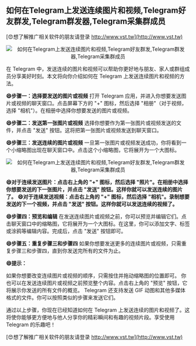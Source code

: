## **如何在Telegram上发送连续图片和视频,Telegram好友群发,Telegram群发器,Telegram采集群成员**

[😍想了解推广相关软件的朋友请登录 http://www.vst.tw](http://www.vst.tw)

 <center><img src="https://vst.tw/MP4/tuiguang/png/4.png" alt="如何在Telegram上发送连续图片和视频,Telegram好友群发,Telegram群发器,Telegram采集群成员"></center>

在 Telegram 中，发送连续的图片和视频可以帮助你更好地与朋友、家人或群组成员分享美好时刻。本文将向你介绍如何在 Telegram 上发送连续图片和视频的方法。

**😄步骤一：选择要发送的图片或视频**
打开 Telegram 应用，并进入你想要发送图片或视频的聊天窗口。点击屏幕下方的 "+" 图标，然后选择 "相册"（对于视频，选择 "相机"）。在相册中选择你想要发送的图片或视频。

**😄步骤二：发送第一张图片或视频**
选择你想要作为第一张图片或视频发送的文件，并点击 "发送" 按钮。这将把第一张图片或视频发送到聊天窗口。

**😄步骤三：发送连续的图片或视频**
一旦第一张图片或视频发送成功，你将看到一个小缩略图出现在聊天窗口中。点击这个小缩略图，它将展开为一个大图标。

 <center><img src="https://vst.tw/MP4/tuiguang/png/8.png" alt="如何在Telegram上发送连续图片和视频,Telegram好友群发,Telegram群发器,Telegram采集群成员"></center>

**😄对于连续发送图片：点击右上角的 "+" 图标，然后选择 "照片"。在相册中选择你想要发送的下一张图片，并点击 "发送" 按钮。这样你就可以发送连续的图片了。**
**😄对于连续发送视频：点击右上角的 "+" 图标，然后选择 "相机"。录制想要发送的下一个视频，并点击 "发送" 按钮。这样你就可以发送连续的视频了。**

**😄步骤四：预览和编辑**
在发送连续图片或视频之前，你可以预览并编辑它们。点击聊天窗口中的缩略图，它将展开为一个大图标。在这里，你可以添加文字、标签或涂鸦等编辑内容。完成后，点击 "发送" 按钮即可。

**😄步骤五：重复步骤三和步骤四**
如果你想要发送更多的连续图片或视频，只需重复步骤三和步骤四，直到你发送完所有的文件为止。

**😄提示：**

如果你想要改变连续图片或视频的顺序，只需按住并拖动缩略图的位置即可。
你也可以在发送连续图片或视频之前预览整个内容。点击右上角的 "预览" 按钮，它将展示你发送的所有文件的概览。
Telegram 还支持发送 GIF 动图和其他多媒体格式的文件。你可以按照类似的步骤来发送它们。

通过以上步骤，你现在已经知道如何在 Telegram 上发送连续的图片和视频了。这将使你能够更方便地与他人分享你的精彩瞬间和有趣的视频片段。享受使用 Telegram 的乐趣吧！

[😍想了解推广相关软件的朋友请登录 http://www.vst.tw](http://www.vst.tw)



